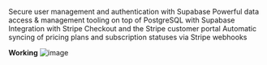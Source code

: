 Secure user management and authentication with Supabase
Powerful data access & management tooling on top of PostgreSQL with Supabase
Integration with Stripe Checkout and the Stripe customer portal
Automatic syncing of pricing plans and subscription statuses via Stripe webhooks


**Working**
![image](https://github.com/user-attachments/assets/4a3e4394-c49b-4b91-8905-6fe37906b38b)
